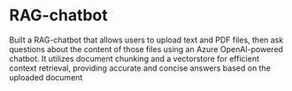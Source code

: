# RAG-chatbot
Built a RAG-chatbot that allows users to upload text and PDF files, then ask questions about the content of those files using an Azure OpenAI-powered chatbot. It utilizes document chunking and a vectorstore for efficient context retrieval, providing accurate and concise answers based on the uploaded document
